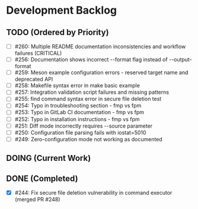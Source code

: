 # Development Backlog

## TODO (Ordered by Priority)
- [ ] #260: Multiple README documentation inconsistencies and workflow failures (CRITICAL)
- [ ] #256: Documentation shows incorrect --format flag instead of --output-format
- [ ] #259: Meson example configuration errors - reserved target name and deprecated API
- [ ] #258: Makefile syntax error in make basic example
- [ ] #257: Integration validation script failures and missing patterns
- [ ] #255: find command syntax error in secure file deletion test
- [ ] #254: Typo in troubleshooting section - fmp vs fpm
- [ ] #253: Typo in GitLab CI documentation - fmp vs fpm
- [ ] #252: Typo in installation instructions - fmp vs fpm
- [ ] #251: Diff mode incorrectly requires --source parameter
- [ ] #250: Configuration file parsing fails with iostat=5010
- [ ] #249: Zero-configuration mode not working as documented

## DOING (Current Work)

## DONE (Completed)
- [x] #244: Fix secure file deletion vulnerability in command executor (merged PR #248)